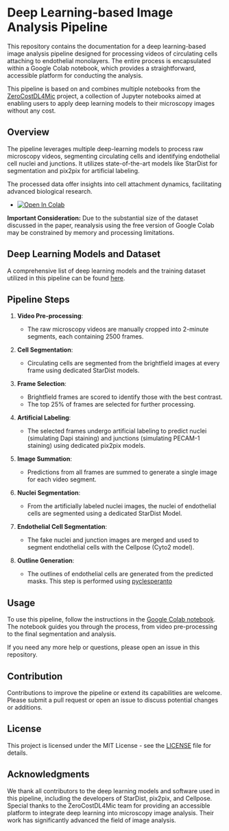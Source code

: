 # Deep Learning-based Image Analysis Pipeline

This repository contains the documentation for a deep learning-based image analysis pipeline designed for processing videos of circulating cells attaching to endothelial monolayers. The entire process is encapsulated within a Google Colab notebook, which provides a straightforward, accessible platform for conducting the analysis.

This pipeline is based on and combines multiple notebooks from the [ZeroCostDL4Mic](https://github.com/HenriquesLab/ZeroCostDL4Mic) project, a collection of Jupyter notebooks aimed at enabling users to apply deep learning models to their microscopy images without any cost.

## Overview

The pipeline leverages multiple deep-learning models to process raw microscopy videos, segmenting circulating cells and identifying endothelial cell nuclei and junctions. It utilizes state-of-the-art models like StarDist for segmentation and pix2pix for artificial labeling.

The processed data offer insights into cell attachment dynamics, facilitating advanced biological research. 

- [![Open In Colab](https://colab.research.google.com/assets/colab-badge.svg)](https://colab.research.google.com/github/guijacquemet/PDAC_DL/blob/main/DL_pipeline/Live_microfluidics_predictions.ipynb)

**Important Consideration:** Due to the substantial size of the dataset discussed in the paper, reanalysis using the free version of Google Colab may be constrained by memory and processing limitations. 

## Deep Learning Models and Dataset

A comprehensive list of deep learning models and the training dataset utilized in this pipeline can be found [here](https://github.com/CellMigrationLab/PDAC_DL?tab=readme-ov-file#pdac_dl).

## Pipeline Steps

1. **Video Pre-processing**:
   - The raw microscopy videos are manually cropped into 2-minute segments, each containing 2500 frames.

2. **Cell Segmentation**:
   - Circulating cells are segmented from the brightfield images at every frame using dedicated StarDist models.

3. **Frame Selection**:
   - Brightfield frames are scored to identify those with the best contrast.
   - The top 25% of frames are selected for further processing.

4. **Artificial Labeling**:
   - The selected frames undergo artificial labeling to predict nuclei (simulating Dapi staining) and junctions (simulating PECAM-1 staining) using dedicated pix2pix models.

5. **Image Summation**:
   - Predictions from all frames are summed to generate a single image for each video segment.

6. **Nuclei Segmentation**:
   - From the artificially labeled nuclei images, the nuclei of endothelial cells are segmented using a dedicated StarDist Model.

7. **Endothelial Cell Segmentation**:
   - The fake nuclei and junction images are merged and used to segment endothelial cells with the Cellpose (Cyto2 model).

8. **Outline Generation**:
   - The outlines of endothelial cells are generated from the predicted masks. This step is performed using [pyclesperanto](https://github.com/clEsperanto/pyclesperanto/)

## Usage

To use this pipeline, follow the instructions in the [Google Colab notebook](LINK). The notebook guides you through the process, from video pre-processing to the final segmentation and analysis.

If you need any more help or questions, please open an issue in this repository.

## Contribution

Contributions to improve the pipeline or extend its capabilities are welcome. Please submit a pull request or open an issue to discuss potential changes or additions.

## License

This project is licensed under the MIT License - see the [LICENSE](LICENSE) file for details.

## Acknowledgments

We thank all contributors to the deep learning models and software used in this pipeline, including the developers of StarDist, pix2pix, and Cellpose. Special thanks to the ZeroCostDL4Mic team for providing an accessible platform to integrate deep learning into microscopy image analysis. Their work has significantly advanced the field of image analysis.
